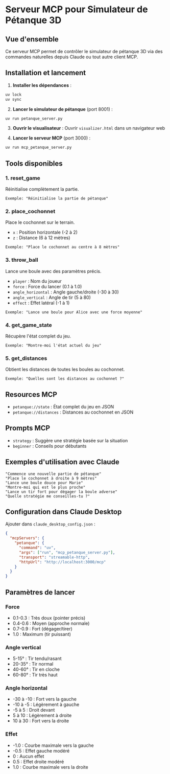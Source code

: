 # Serveur MCP pour Simulateur de Pétanque 3D

## Vue d'ensemble

Ce serveur MCP permet de contrôler le simulateur de pétanque 3D via des commandes naturelles depuis Claude ou tout autre client MCP.

## Installation et lancement

1. **Installer les dépendances** :
```bash
uv lock
uv sync
```

2. **Lancer le simulateur de pétanque** (port 8001) :
```bash
uv run petanque_server.py
```

3. **Ouvrir le visualisateur** :
Ouvrir `visualizer.html` dans un navigateur web

4. **Lancer le serveur MCP** (port 3000) :
```bash
uv run mcp_petanque_server.py
```

## Tools disponibles

### 1. **reset_game**
Réinitialise complètement la partie.
```
Exemple: "Réinitialise la partie de pétanque"
```

### 2. **place_cochonnet**
Place le cochonnet sur le terrain.
- `x` : Position horizontale (-2 à 2)
- `z` : Distance (6 à 12 mètres)
```
Exemple: "Place le cochonnet au centre à 8 mètres"
```

### 3. **throw_ball**
Lance une boule avec des paramètres précis.
- `player` : Nom du joueur
- `force` : Force du lancer (0.1 à 1.0)
- `angle_horizontal` : Angle gauche/droite (-30 à 30)
- `angle_vertical` : Angle de tir (5 à 80)
- `effect` : Effet latéral (-1 à 1)
```
Exemple: "Lance une boule pour Alice avec une force moyenne"
```

### 4. **get_game_state**
Récupère l'état complet du jeu.
```
Exemple: "Montre-moi l'état actuel du jeu"
```

### 5. **get_distances**
Obtient les distances de toutes les boules au cochonnet.
```
Exemple: "Quelles sont les distances au cochonnet ?"
```

## Resources MCP

- `petanque://state` : État complet du jeu en JSON
- `petanque://distances` : Distances au cochonnet en JSON

## Prompts MCP

- `strategy` : Suggère une stratégie basée sur la situation
- `beginner` : Conseils pour débutants

## Exemples d'utilisation avec Claude

```
"Commence une nouvelle partie de pétanque"
"Place le cochonnet à droite à 9 mètres"
"Lance une boule douce pour Marie"
"Montre-moi qui est le plus proche"
"Lance un tir fort pour dégager la boule adverse"
"Quelle stratégie me conseilles-tu ?"
```

## Configuration dans Claude Desktop

Ajouter dans `claude_desktop_config.json` :

```json
{
  "mcpServers": {
    "petanque": {
      "command": "uv",
      "args": ["run", "mcp_petanque_server.py"],
      "transport": "streamable-http",
      "httpUrl": "http://localhost:3000/mcp"
    }
  }
}
```

## Paramètres de lancer

### Force
- 0.1-0.3 : Très doux (pointer précis)
- 0.4-0.6 : Moyen (approche normale)
- 0.7-0.9 : Fort (dégager/tirer)
- 1.0 : Maximum (tir puissant)

### Angle vertical
- 5-15° : Tir tendu/rasant
- 20-35° : Tir normal
- 40-60° : Tir en cloche
- 60-80° : Tir très haut

### Angle horizontal
- -30 à -10 : Fort vers la gauche
- -10 à -5 : Légèrement à gauche
- -5 à 5 : Droit devant
- 5 à 10 : Légèrement à droite
- 10 à 30 : Fort vers la droite

### Effet
- -1.0 : Courbe maximale vers la gauche
- -0.5 : Effet gauche modéré
- 0 : Aucun effet
- 0.5 : Effet droite modéré
- 1.0 : Courbe maximale vers la droite